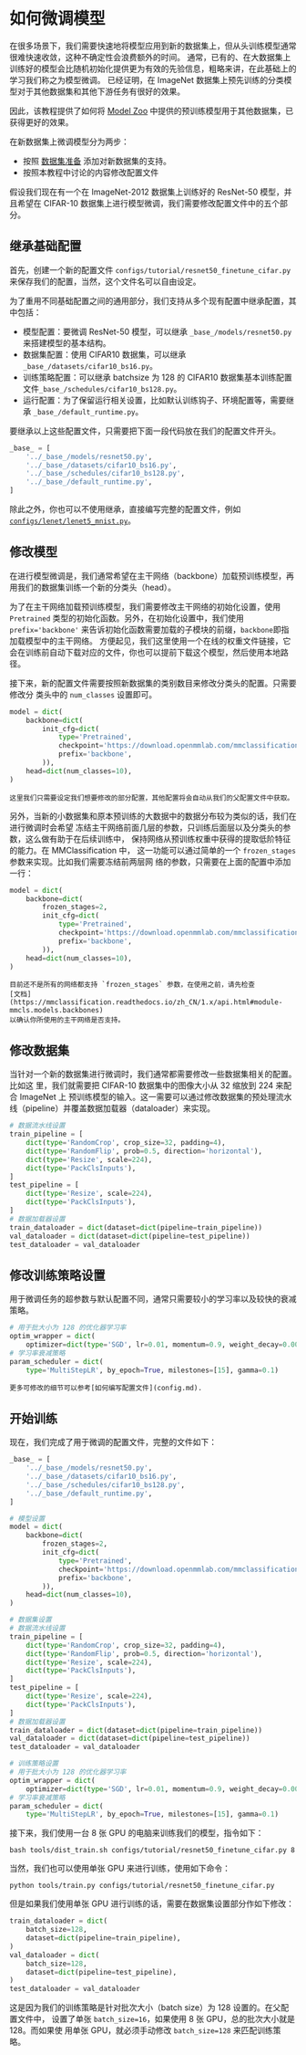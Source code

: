 # 如何微调模型

在很多场景下，我们需要快速地将模型应用到新的数据集上，但从头训练模型通常很难快速收敛，这种不确定性会浪费额外的时间。
通常，已有的、在大数据集上训练好的模型会比随机初始化提供更为有效的先验信息，粗略来讲，在此基础上的学习我们称之为模型微调。
已经证明，在 ImageNet 数据集上预先训练的分类模型对于其他数据集和其他下游任务有很好的效果。

因此，该教程提供了如何将 [Model Zoo](../modelzoo_statistics.md) 中提供的预训练模型用于其他数据集，已获得更好的效果。

在新数据集上微调模型分为两步：

- 按照 [数据集准备](dataset_prepare.md) 添加对新数据集的支持。
- 按照本教程中讨论的内容修改配置文件

假设我们现在有一个在 ImageNet-2012 数据集上训练好的 ResNet-50 模型，并且希望在
CIFAR-10 数据集上进行模型微调，我们需要修改配置文件中的五个部分。

## 继承基础配置

首先，创建一个新的配置文件 `configs/tutorial/resnet50_finetune_cifar.py` 来保存我们的配置，当然，这个文件名可以自由设定。

为了重用不同基础配置之间的通用部分，我们支持从多个现有配置中继承配置，其中包括：

- 模型配置：要微调 ResNet-50 模型，可以继承 `_base_/models/resnet50.py` 来搭建模型的基本结构。
- 数据集配置：使用 CIFAR10 数据集，可以继承 `_base_/datasets/cifar10_bs16.py`。
- 训练策略配置：可以继承 batchsize 为 128 的 CIFAR10 数据集基本训练配置文件`_base_/schedules/cifar10_bs128.py`。
- 运行配置：为了保留运行相关设置，比如默认训练钩子、环境配置等，需要继承 `_base_/default_runtime.py`。

要继承以上这些配置文件，只需要把下面一段代码放在我们的配置文件开头。

```python
_base_ = [
    '../_base_/models/resnet50.py',
    '../_base_/datasets/cifar10_bs16.py',
    '../_base_/schedules/cifar10_bs128.py',
    '../_base_/default_runtime.py',
]
```

除此之外，你也可以不使用继承，直接编写完整的配置文件，例如
[`configs/lenet/lenet5_mnist.py`](https://github.com/open-mmlab/mmclassification/blob/master/configs/lenet/lenet5_mnist.py)。

## 修改模型

在进行模型微调是，我们通常希望在主干网络（backbone）加载预训练模型，再用我们的数据集训练一个新的分类头（head）。

为了在主干网络加载预训练模型，我们需要修改主干网络的初始化设置，使用
`Pretrained` 类型的初始化函数。另外，在初始化设置中，我们使用 `prefix='backbone'`
来告诉初始化函数需要加载的子模块的前缀，`backbone`即指加载模型中的主干网络。
方便起见，我们这里使用一个在线的权重文件链接，它
会在训练前自动下载对应的文件，你也可以提前下载这个模型，然后使用本地路径。

接下来，新的配置文件需要按照新数据集的类别数目来修改分类头的配置。只需要修改分
类头中的 `num_classes` 设置即可。

```python
model = dict(
    backbone=dict(
        init_cfg=dict(
            type='Pretrained',
            checkpoint='https://download.openmmlab.com/mmclassification/v0/resnet/resnet50_8xb32_in1k_20210831-ea4938fc.pth',
            prefix='backbone',
        )),
    head=dict(num_classes=10),
)
```

```{tip}
这里我们只需要设定我们想要修改的部分配置，其他配置将会自动从我们的父配置文件中获取。
```

另外，当新的小数据集和原本预训练的大数据中的数据分布较为类似的话，我们在进行微调时会希望
冻结主干网络前面几层的参数，只训练后面层以及分类头的参数，这么做有助于在后续训练中，
保持网络从预训练权重中获得的提取低阶特征的能力。在 MMClassification 中，
这一功能可以通过简单的一个 `frozen_stages` 参数来实现。比如我们需要冻结前两层网
络的参数，只需要在上面的配置中添加一行：

```python
model = dict(
    backbone=dict(
        frozen_stages=2,
        init_cfg=dict(
            type='Pretrained',
            checkpoint='https://download.openmmlab.com/mmclassification/v0/resnet/resnet50_8xb32_in1k_20210831-ea4938fc.pth',
            prefix='backbone',
        )),
    head=dict(num_classes=10),
)
```

```{note}
目前还不是所有的网络都支持 `frozen_stages` 参数，在使用之前，请先检查
[文档](https://mmclassification.readthedocs.io/zh_CN/1.x/api.html#module-mmcls.models.backbones)
以确认你所使用的主干网络是否支持。
```

## 修改数据集

当针对一个新的数据集进行微调时，我们通常都需要修改一些数据集相关的配置。比如这
里，我们就需要把 CIFAR-10 数据集中的图像大小从 32 缩放到 224 来配合 ImageNet 上
预训练模型的输入。这一需要可以通过修改数据集的预处理流水线（pipeline）并覆盖数据加载器（dataloader）来实现。

```python
# 数据流水线设置
train_pipeline = [
    dict(type='RandomCrop', crop_size=32, padding=4),
    dict(type='RandomFlip', prob=0.5, direction='horizontal'),
    dict(type='Resize', scale=224),
    dict(type='PackClsInputs'),
]
test_pipeline = [
    dict(type='Resize', scale=224),
    dict(type='PackClsInputs'),
]
# 数据加载器设置
train_dataloader = dict(dataset=dict(pipeline=train_pipeline))
val_dataloader = dict(dataset=dict(pipeline=test_pipeline))
test_dataloader = val_dataloader
```

## 修改训练策略设置

用于微调任务的超参数与默认配置不同，通常只需要较小的学习率以及较快的衰减策略。

```python
# 用于批大小为 128 的优化器学习率
optim_wrapper = dict(
    optimizer=dict(type='SGD', lr=0.01, momentum=0.9, weight_decay=0.0001))
# 学习率衰减策略
param_scheduler = dict(
    type='MultiStepLR', by_epoch=True, milestones=[15], gamma=0.1)
```

```{tip}
更多可修改的细节可以参考[如何编写配置文件](config.md).
```

## 开始训练

现在，我们完成了用于微调的配置文件，完整的文件如下：

```python
_base_ = [
    '../_base_/models/resnet50.py',
    '../_base_/datasets/cifar10_bs16.py',
    '../_base_/schedules/cifar10_bs128.py',
    '../_base_/default_runtime.py',
]

# 模型设置
model = dict(
    backbone=dict(
        frozen_stages=2,
        init_cfg=dict(
            type='Pretrained',
            checkpoint='https://download.openmmlab.com/mmclassification/v0/resnet/resnet50_8xb32_in1k_20210831-ea4938fc.pth',
            prefix='backbone',
        )),
    head=dict(num_classes=10),
)

# 数据集设置
# 数据流水线设置
train_pipeline = [
    dict(type='RandomCrop', crop_size=32, padding=4),
    dict(type='RandomFlip', prob=0.5, direction='horizontal'),
    dict(type='Resize', scale=224),
    dict(type='PackClsInputs'),
]
test_pipeline = [
    dict(type='Resize', scale=224),
    dict(type='PackClsInputs'),
]
# 数据加载器设置
train_dataloader = dict(dataset=dict(pipeline=train_pipeline))
val_dataloader = dict(dataset=dict(pipeline=test_pipeline))
test_dataloader = val_dataloader

# 训练策略设置
# 用于批大小为 128 的优化器学习率
optim_wrapper = dict(
    optimizer=dict(type='SGD', lr=0.01, momentum=0.9, weight_decay=0.0001))
# 学习率衰减策略
param_scheduler = dict(
    type='MultiStepLR', by_epoch=True, milestones=[15], gamma=0.1)

```

接下来，我们使用一台 8 张 GPU 的电脑来训练我们的模型，指令如下：

```shell
bash tools/dist_train.sh configs/tutorial/resnet50_finetune_cifar.py 8
```

当然，我们也可以使用单张 GPU 来进行训练，使用如下命令：

```shell
python tools/train.py configs/tutorial/resnet50_finetune_cifar.py
```

但是如果我们使用单张 GPU 进行训练的话，需要在数据集设置部分作如下修改：

```python
train_dataloader = dict(
    batch_size=128,
    dataset=dict(pipeline=train_pipeline),
)
val_dataloader = dict(
    batch_size=128,
    dataset=dict(pipeline=test_pipeline),
)
test_dataloader = val_dataloader
```

这是因为我们的训练策略是针对批次大小（batch size）为 128 设置的。在父配置文件中，
设置了单张 `batch_size=16`，如果使用 8 张 GPU，总的批次大小就是 128。而如果使
用单张 GPU，就必须手动修改 `batch_size=128` 来匹配训练策略。
